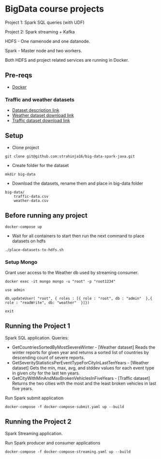 # BigData course projects
Project 1: Spark SQL queries (with UDF)

Project 2: Spark streaming + Kafka


HDFS - One namenode and one datanode.

Spark - Master node and two workers.

Both HDFS and project related services are running in Docker.

## Pre-reqs

- [Docker](https://docs.docker.com/engine/install/ubuntu/)

### Traffic and weather datasets

- [Dataset description link](https://smoosavi.org/datasets/lstw/)
- [Weather dataset download link](https://osu.app.box.com/v/weather-events-dec19)
- [Traffic dataset download link](https://osu.app.box.com/v/traffic-events-dec19)

## Setup


- Clone project
```
git clone git@github.com:strahinja16/big-data-spark-java.git
```
- Create folder for the dataset
```
mkdir big-data
```
- Download the datasets, rename them and place in big-data folder
```
big-data/
    traffic-data.csv
    weather-data.csv
```

## Before running any project
```
docker-compose up
```
- Wait for all containers to start then run the next command to place datasets on hdfs

```
./place-datasets-to-hdfs.sh
```

### Setup Mongo

Grant user access to the Weather db used by streaming consumer.

```
docker exec -it mongo mongo -u "root" -p "root1234"
```
```
use admin
```
```
db.updateUser( "root", { roles : [{ role : "root", db : "admin"  },{ role : "readWrite", db: "weather"  }]})
```
```
exit
```

## Running the Project 1
Spark SQL application.
Queries:
- GetCountriesSortedByMostSevereWinter - [Weather dataset] Reads the winter reports for given year and returns a sorted list of countries by descending count of severe reports.
- GetSeverityStatisticsPerEventTypeForCityInLastTenYears - [Weather dataset] Gets the min, max, avg, and stddev values for each event type in given city for the last ten years.
- GetCityWithMinAndMaxBrokenVehiclesInFiveYears - [Traffic dataset] Returns the two cities with the most and the least broken vehicles in last five years.


Run Spark submit application

```
docker-compose -f docker-compose-submit.yaml up --build
```

## Running the Project 2
Spark Streaming application.


Run Spark producer and consumer applications

```
docker-compose -f docker-compose-streaming.yaml up --build
```